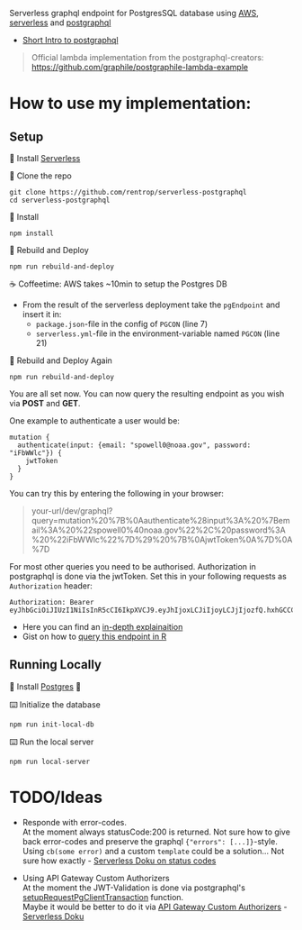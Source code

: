 Serverless graphql endpoint for PostgresSQL database using [AWS](https://aws.amazon.com/de/),
[serverless](https://github.com/serverless/serverless)
and [postgraphql](https://github.com/calebmer/postgraphql)

* [Short Intro to postgraphql](https://www.youtube.com/watch?v=b3pwlCDy6vY)

> Official lambda implementation from the postgraphql-creators:
https://github.com/graphile/postgraphile-lambda-example

# How to use my implementation:

## Setup
💾 Install [Serverless](https://github.com/serverless/serverless#quick-start)

👯 Clone the repo
```
git clone https://github.com/rentrop/serverless-postgraphql
cd serverless-postgraphql
```

💾 Install
```
npm install
```

🚀 Rebuild and Deploy
```
npm run rebuild-and-deploy
```

☕ Coffeetime:  AWS takes ~10min to setup the Postgres DB

* From the result of the serverless deployment take the `pgEndpoint` and insert it in:
  * `package.json`-file in the config of `PGCON` (line 7)
  * `serverless.yml`-file in the environment-variable named `PGCON` (line 21)

🚀 Rebuild and Deploy Again
```
npm run rebuild-and-deploy
```

You are all set now. You can now query the resulting endpoint as you wish via __POST__ and __GET__.

One example to authenticate a user would be:
```
mutation {
  authenticate(input: {email: "spowell0@noaa.gov", password: "iFbWWlc"}) {
    jwtToken
  }
}
```

You can try this by entering the following in your browser:
 > your-url/dev/graphql?query=mutation%20%7B%0Aauthenticate%28input%3A%20%7Bemail%3A%20%22spowell0%40noaa.gov%22%2C%20password%3A%20%22iFbWWlc%22%7D%29%20%7B%0AjwtToken%0A%7D%0A%7D

For most other queries you need to be authorised. Authorization in postgraphql is done via the jwtToken. Set this in your following requests as `Authorization` header:

```
Authorization: Bearer eyJhbGciOiJIUzI1NiIsInR5cCI6IkpXVCJ9.eyJhIjoxLCJiIjoyLCJjIjozfQ.hxhGCCCmGV9nT1slief1WgEsOsfdnlVizNrODxfh1M8
```

* Here you can find an [in-depth explainaition](https://github.com/calebmer/postgraphql/blob/master/examples/forum/TUTORIAL.md#authentication-and-authorization)
* Gist on how to [query this endpoint in R](https://gist.github.com/rentrop/83cb1d8fc8593726a808032e55314019)

## Running Locally

💾 Install [Postgres](https://www.postgresql.org/) 🐘

⌨️ Initialize the database
```
npm run init-local-db
```

⌨️ Run the local server
```
npm run local-server
```

# TODO/Ideas
* Responde with error-codes.  
At the moment always statusCode:200 is returned.
Not sure how to give back error-codes and preserve the graphql `{"errors": [...]}`-style.
Using `cb(some error)` and a custom `template` could be a solution... Not sure how exactly - [Serverless Doku on status codes](https://serverless.com/framework/docs/providers/aws/events/apigateway#custom-status-codes)

* Using API Gateway Custom Authorizers  
At the moment the JWT-Validation is done via postgraphql's [setupRequestPgClientTransaction](https://github.com/calebmer/postgraphql/blob/e72696de3d67f5d478c009f8be4c9b25fdb1e2ed/src/postgraphql/http/setupRequestPgClientTransaction.js#L39) function.  
Maybe it would be better to do it via [API Gateway Custom Authorizers](http://docs.aws.amazon.com/apigateway/latest/developerguide/use-custom-authorizer.html) - [Serverless Doku](https://serverless.com/framework/docs/providers/aws/events/apigateway#http-endpoints-with-custom-authorizers)
